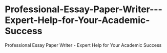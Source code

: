 # Professional-Essay-Paper-Writer---Expert-Help-for-Your-Academic-Success
Professional Essay Paper Writer - Expert Help for Your Academic Success
